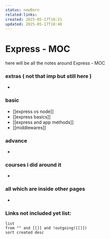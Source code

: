 ```yaml
---
status: newBorn
related-links: 
created: 2025-05-17T10:21
updated: 2025-05-17T10:48
---
```


# Express - MOC

here will be all the notes around Express - MOC


### extras ( not that imp but still here )

- 

### basic

- [[express vs node]]
- [[express basics]]
- [[express and app methods]]
- [[middlewares]]


### advance

- 


### courses i did around it

- 


### all which are inside other pages

- 


### **Links not included yet list:**
```dataview
list
from "" and [[]] and !outgoing([[]])
sort created desc
```
